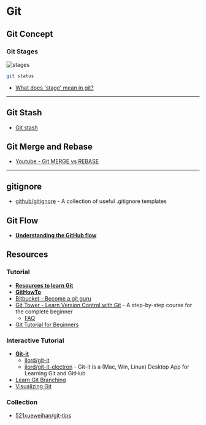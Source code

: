 # Git

## Git Concept

### Git Stages

![stages](https://i.stack.imgur.com/zLTpo.png)

```sh
git status
```

* [What does 'stage' mean in git?](https://softwareengineering.stackexchange.com/questions/119782/what-does-stage-mean-in-git)

---

## Git Stash

* [Git stash](https://www.atlassian.com/git/tutorials/saving-changes/git-stash)

## Git Merge and Rebase

* [Youtube - Git MERGE vs REBASE](https://www.youtube.com/watch?v=CRlGDDprdOQ)

---

## gitignore

* [github/gitignore](https://github.com/github/gitignore) - A collection of useful .gitignore templates

## Git Flow

* [**Understanding the GitHub flow**](https://guides.github.com/introduction/flow/)

## Resources

### Tutorial

* [**Resources to learn Git**](https://try.github.io/)
* [**GitHowTo**](https://githowto.com/)
* [Bitbucket - Become a git guru](https://www.atlassian.com/git/tutorials)
* [Git Tower - Learn Version Control with Git](https://www.git-tower.com/learn/git/ebook/en/command-line/introduction) - A step-by-step course for the complete beginner
  * [FAQ](https://www.git-tower.com/learn/git/faq/)
* [Git Tutorial for Beginners](https://academind.com/learn/web-dev/git-the-basics/)

### Interactive Tutorial

* [**Git-it**](http://jlord.us/git-it/)
  * [jlord/git-it](https://github.com/jlord/git-it)
  * [jlord/git-it-electron](https://github.com/jlord/git-it-electron) - Git-it is a (Mac, Win, Linux) Desktop App for Learning Git and GitHub
* [Learn Git Branching](https://learngitbranching.js.org/)
* [Visualizing Git](https://git-school.github.io/visualizing-git/)

### Collection

* [521xueweihan/git-tips](https://github.com/521xueweihan/git-tips)
